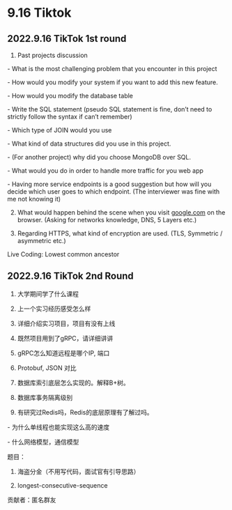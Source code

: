 # 9.16 Tiktok

## 2022.9.16 TikTok 1st round

1. Past projects discussion

\- What is the most challenging problem that you encounter in this project

\- How would you modify your system if you want to add this new feature.

\- How would you modify the database table

\- Write the SQL statement (pseudo SQL statement is fine, don’t need to strictly follow the syntax if can’t remember)

\- Which type of JOIN would you use

\- What kind of data structures did you use in this project. 

\- (For another project) why did you choose MongoDB over SQL.

\- What would you do in order to handle more traffic for you web app

\- Having more service endpoints is a good suggestion but how will you decide which user goes to which endpoint. (The interviewer was fine with me not knowing it)

2. What would happen behind the scene when you visit [google.com](http://www.google.com) on the browser. (Asking for networks knowledge, DNS, 5 Layers etc.)

3. Regarding HTTPS, what kind of encryption are used. (TLS, Symmetric / asymmetric etc.)

Live Coding: Lowest common ancestor



## 2022.9.16 TikTok 2nd Round

1. 大学期间学了什么课程

2. 上一个实习经历感受怎么样

3. 详细介绍实习项目，项目有没有上线 

4. 既然项目用到了gRPC，请详细讲讲

5. gRPC怎么知道远程是哪个IP, 端口

6. Protobuf, JSON 对比

7. 数据库索引底层怎么实现的。解释B+树。

8. 数据库事务隔离级别

9. 有研究过Redis吗，Redis的底层原理有了解过吗。

\- 为什么单线程也能实现这么高的速度

\- 什么网络模型，通信模型

题目：

1. 海盗分金（不用写代码，面试官有引导思路）

2. longest-consecutive-sequence

 

贡献者：匿名群友

